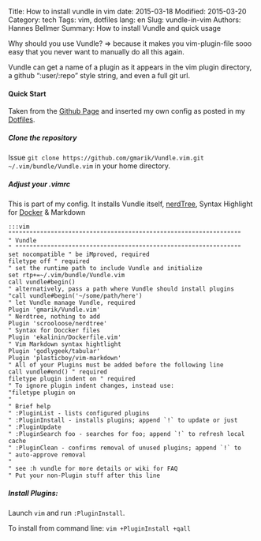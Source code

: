 Title: How to install vundle in vim
date: 2015-03-18
Modified: 2015-03-20
Category: tech
Tags: vim, dotfiles
lang: en
Slug: vundle-in-vim
Authors: Hannes Bellmer
Summary: How to install Vundle and quick usage

Why should you use Vundle?  => because it makes you vim-plugin-file sooo easy that you never want to manually do all this again. 

Vundle can get a name of a plugin as it appears in the vim plugin directory, a github “:user/:repo” style string, and even a full git url.


#### Quick Start 
Taken from the [Github Page](https://github.com/gmarik/Vundle.vim) and inserted my own config as posted in my [Dotfiles](https://github.com/trulleberg/Dotfiles).

##### Clone the repository

Issue `git clone https://github.com/gmarik/Vundle.vim.git ~/.vim/bundle/Vundle.vim` in your home directory.

##### Adjust your *.vimrc*

This is part of my config. It installs Vundle itself, [nerdTree]({filename}/nerdtree_en.md), Syntax Highlight for [Docker](http://docker.com) & Markdown

    :::vim
    """"""""""""""""""""""""""""""""""""""""""""""""""""""""""""""""""
    " Vundle
    " """"""""""""""""""""""""""""""""""""""""""""""""""""""""""""""""
    set nocompatible " be iMproved, required
    filetype off " required
    " set the runtime path to include Vundle and initialize
    set rtp+=~/.vim/bundle/Vundle.vim
    call vundle#begin()
    " alternatively, pass a path where Vundle should install plugins
    "call vundle#begin('~/some/path/here')
    " let Vundle manage Vundle, required
    Plugin 'gmarik/Vundle.vim'
    " Nerdtree, nothing to add
    Plugin 'scrooloose/nerdtree'
    " Syntax for Doccker files
    Plugin 'ekalinin/Dockerfile.vim'
    " Vim Markdown syntax hightlight
    Plugin 'godlygeek/tabular'
    Plugin 'plasticboy/vim-markdown'
    " All of your Plugins must be added before the following line
    call vundle#end() " required
    filetype plugin indent on " required
    " To ignore plugin indent changes, instead use:
    "filetype plugin on
    "
    " Brief help
    " :PluginList - lists configured plugins
    " :PluginInstall - installs plugins; append `!` to update or just
    " :PluginUpdate
    " :PluginSearch foo - searches for foo; append `!` to refresh local cache
    " :PluginClean - confirms removal of unused plugins; append `!` to
    " auto-approve removal
    "
    " see :h vundle for more details or wiki for FAQ
    " Put your non-Plugin stuff after this line

##### Install Plugins:

Launch `vim` and run `:PluginInstall`. 

To install from command line: `vim +PluginInstall +qall`

